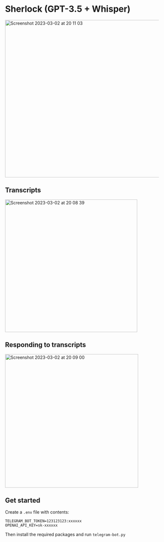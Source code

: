 # Sherlock (GPT-3.5 + Whisper)

<img width="514" alt="Screenshot 2023-03-02 at 20 11 03" src="https://user-images.githubusercontent.com/1856197/222528112-7409a966-38cf-4f75-9884-8c92c2d4d3d0.png">

## Transcripts

<img width="433" alt="Screenshot 2023-03-02 at 20 08 39" src="https://user-images.githubusercontent.com/1856197/222527666-2a073c3e-b153-468b-b8eb-f8a90ac1e168.png">

## Responding to transcripts

<img width="436" alt="Screenshot 2023-03-02 at 20 09 00" src="https://user-images.githubusercontent.com/1856197/222527714-a1575188-9a98-49b4-a696-d23e6a6c9a48.png">

## Get started

Create a `.env` file with contents:
```dotenv
TELEGRAM_BOT_TOKEN=123123123:xxxxxx
OPENAI_API_KEY=sk-xxxxxx
```

Then install the required packages and run `telegram-bot.py`
